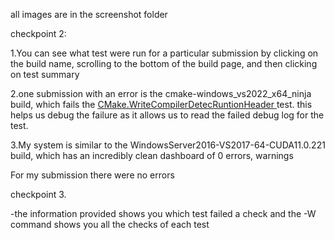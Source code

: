 ﻿all images are in the screenshot folder



checkpoint 2:

1.You can see what test were run for a particular submission by clicking on the build name, scrolling to the bottom of the build page, and then clicking on test summary

2.one submission with an error is the cmake-windows\_vs2022\_x64\_ninja build, which fails the [CMake.WriteCompilerDetecRuntionHeader ](https://open.cdash.org/testSummary.php?project=1&name=RunCMake.WriteCompilerDetectionHeader&date=2022-07-25)test. this helps us debug the failure as it allows us to read the failed debug log for the test.

3.My system is similar to the WindowsServer2016-VS2017-64-CUDA11.0.221 build, which has an incredibly clean dashboard of 0 errors, warnings



For my submission there were no errors



checkpoint 3.


-the information provided shows you which test failed a check and the -W command shows you all the checks of each test



